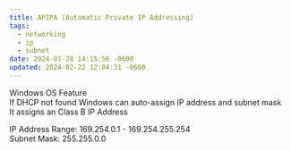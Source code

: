 ```yaml
---
title: APIPA (Automatic Private IP Addressing)
tags:
  - networking
  - ip
  - subnet
date: 2024-01-28 14:15:56 -0600
updated: 2024-02-22 12:04:31 -0600
---
```


Windows OS Feature  
If DHCP not found Windows can auto-assign IP address and subnet mask  
It assigns an Class B IP Address  

IP Address Range: 169.254.0.1 - 169.254.255.254  
Subnet Mask: 255.255.0.0
